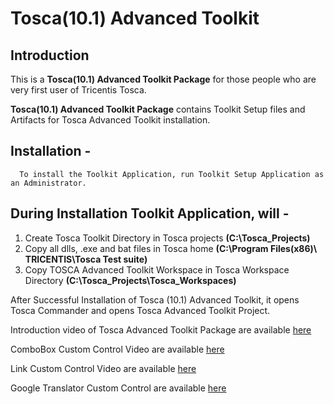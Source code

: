 # Tosca(10.1) Advanced Toolkit

## Introduction

   This is a **Tosca(10.1) Advanced Toolkit Package** for those people who are very first user of Tricentis Tosca.

   **Tosca(10.1) Advanced Toolkit Package** contains Toolkit Setup files and Artifacts for Tosca Advanced Toolkit installation.

## Installation -
        
      To install the Toolkit Application, run Toolkit Setup Application as an Administrator.
   
## During Installation Toolkit Application, will -

 1. Create Tosca Toolkit Directory in Tosca projects **(C:\Tosca_Projects)**
 2. Copy all dlls, .exe and bat files in Tosca home **(C:\Program Files(x86)\ TRICENTIS\Tosca Test suite)**
 3. Copy TOSCA Advanced Toolkit Workspace in Tosca Workspace Directory **(C:\Tosca_Projects\Tosca_Workspaces)**
 
   After Successful Installation of Tosca (10.1) Advanced Toolkit, it opens Tosca Commander and opens
Tosca Advanced Toolkit Project.

   Introduction video of Tosca Advanced Toolkit Package are available [here](https://youtu.be/KT0V7Zs0Vi4)
   
   ComboBox Custom Control Video are available [here](https://youtu.be/qUhCJtykU74)
   
   Link Custom Control Video are available [here](https://youtu.be/-tQoH294Tu0)
   
   Google Translator Custom Control are available [here](https://youtu.be/CV_JlvoToxE)
